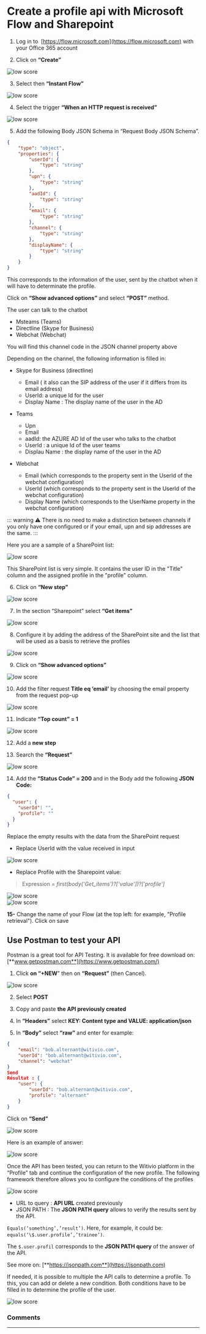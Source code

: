 # Create a profile api with Microsoft Flow and Sharepoint


1. Log in to  [https://flow.microsoft.com](https://flow.microsoft.com) with your Office 365 account

2. Click on **“Create”**

<div class="image_center">
  <img :src="$withBase('/assets/img/en/profile/apiprofile1.png')" alt="low score">
</div>


3. Select then **“Instant Flow”**

<div class="image_center">
  <img :src="$withBase('/assets/img/en/profile/apiprofile2.png')" alt="low score">
</div>





4. Select the trigger **“When an HTTP request is received”**

<div class="image_center">
  <img :src="$withBase('/assets/img/en/profile/apiprofile3.png')" alt="low score">
</div>




5. Add the following Body JSON Schema in “Request Body JSON Schema”.

``` JSON
{
    "type": "object",
    "properties": {
        "userId": {
            "type": "string"
        },
        "upn": {
            "type": "string"
        },
        "aadId": {
            "type": "string"
        },
        "email": {
            "type": "string"
        },
        "channel": {
            "type": "string"
        },
        "displayName": {
            "type": "string"
        }
    }
}
```


This corresponds to the information of the user, sent by the chatbot when it
will have to determinate the profile.

Click on **“Show advanced options”** and select **“POST”** method.  
  
The user can talk to the chatbot

-   Msteams (Teams)
-   Directline (Skype for Business)
-   Webchat (Webchat)

You will find this channel code in the JSON channel property above

Depending on the channel, the following information is filled in:

-   Skype for Business (directline)
    -   Email ( it also can the SIP address of the user if it differs from its
        email address)
    -   UserId: a unique Id for the user
    -   Display Name : The display name of the user in the AD

-   Teams
    -   Upn
    -   Email
    -   aadId: the AZURE AD Id of the user who talks to the chatbot
    -   UserId : a unique Id of the user teams
    -   Displau Name : the display name of the user in the AD

-   Webchat
    -   Email (which corresponds to the property sent in the UserId of the
        webchat configuration)
    -   UserId (which corresponds to the property sent in the UserId of the
        webchat configuration)
    -   Display Name (which corresponds to the UserName property in the webchat
        configuration)

::: warning ⚠️
There is no need to make a distinction between channels if you only have one
configured or if your email, upn and sip addresses are the same.
:::

Here you are a sample of a SharePoint list:

<div class="image_center">
  <img :src="$withBase('/assets/img/en/profile/apiprofile4.png')" alt="low score">
</div>



This SharePoint list is very simple. It contains the user ID in the "Title"
column and the assigned profile in the "profile" column.


6. Click on **“New step”**

<div class="image_center">
  <img :src="$withBase('/assets/img/en/profile/apiprofile5.png')" alt="low score">
</div>

7. In the section “Sharepoint” select **“Get items”**

<div class="image_center">
  <img :src="$withBase('/assets/img/en/profile/apiprofile6.png')" alt="low score">
</div>

8. Configure it by adding the address of the SharePoint site and the list that
    will be used as a basis to retrieve the profiles

<div class="image_center">
  <img :src="$withBase('/assets/img/en/profile/apiprofile7.png')" alt="low score">
</div>

9. Click on **“Show advanced options”**

<div class="image_center">
  <img :src="$withBase('/assets/img/en/profile/apiprofile8.png')" alt="low score">
</div>

10. Add the filter request **Title eq ‘email’** by choosing the email property from the request pop-up

<div class="image_center">
  <img :src="$withBase('/assets/img/en/profile/apiprofile9.png')" alt="low score">
</div>

11. Indicate **“Top count” = 1**

<div class="image_center">
  <img :src="$withBase('/assets/img/en/profile/apiprofile10.png')" alt="low score">
</div>

12. Add a **new step**

13. Search the **“Request”**

<div class="image_center">
  <img :src="$withBase('/assets/img/en/profile/apiprofile11.png')" alt="low score">
</div>

14. Add the **“Status Code” = 200** and in the Body add the following **JSON Code:**

```JSON
{
  "user": {
    "userId": "",
    "profile": ""
  }
}
```

Replace the empty results with the data from the SharePoint request

-   Replace UserId with the value received in input

<div class="image_center">
  <img :src="$withBase('/assets/img/en/profile/apiprofile12.png')" alt="low score">
</div>


-   Replace Profile with the Sharepoint value:


>   Expression = *first(body('Get_items')?['value'])?['profile']*

<div class="image_center">
  <img :src="$withBase('/assets/img/en/profile/apiprofile13.png')" alt="low score">
</div>

<div class="image_center">
  <img :src="$withBase('/assets/img/en/profile/apiprofile14.png')" alt="low score">
</div>



**15-**  Change the name of your Flow (at the top left: for example, "Profile
    retrieval").
  Click on save


## Use Postman to test your API

Postman is a great tool for API Testing. It is available for free download on:
[**www.getpostman.com**](https://www.getpostman.com/)

1. Click **on “+NEW**” then on **“Request”** (then Cancel).

<div class="image_center">
  <img :src="$withBase('/assets/img/en/profile/apiprofile15.png')" alt="low score">
</div>


2. Select **POST**

3. Copy and paste **the API previously created**

4. In **“Headers”** select **KEY: Content type and VALUE: application/json**

5.  In **“Body”** select **“raw”** and enter for example:

```JSON
{
	"email": "bob.alternant@witivio.com",
	"userId": "bob.alternant@witivio.com",
	"channel": "webchat"
}
Send 
Résultat : {
    "user": {
        "userId": "bob.alternant@witivio.com",
        "profile": "alternant"
    }
}
```

Click on **“Send”**

<div class="image_center">
  <img :src="$withBase('/assets/img/en/profile/apiprofile16.png')" alt="low score">
</div>


Here is an example of answer:

<div class="image_center">
  <img :src="$withBase('/assets/img/en/profile/apiprofile17.png')" alt="low score">
</div>


Once the API has been tested, you can return to the Witivio platform in the
“Profile” tab and continue the configuration of the new profile. The following
framework therefore allows you to configure the conditions of the profiles

<div class="image_center">
  <img :src="$withBase('/assets/img/en/profile/apiprofile18.png')" alt="low score">
</div>


-   URL to query : **API URL** created previously
-   JSON PATH : The **JSON PATH query** allows to verify the results sent by the
    API.

```Equals(‘something’,’result’)```. Here, for example, it could be: ```equals(‘\$.user.profile’,’trainee’)```.

The ```$.user.profil``` corresponds to the **JSON PATH query** of the answer of the API.

See more on: [**https://jsonpath.com**](https://jsonpath.com)

If needed, it is possible to multiple the API calls to determine a profile. To this, you can add or delete a new condition. Both conditions have to be filled in to determine the profile of the user.

<div class="image_center">
  <img :src="$withBase('/assets/img/en/profile/apiprofile19.png')" alt="low score">
</div>



### Comments
---
<div id="disqus_thread"></div>

<script>

export default {
  mounted () {

    var disqus_config = function () {
      this.page.url = "https://docs.witivio.com";  // Replace PAGE_URL with your page's canonical URL variable
      this.page.identifier = "witivio_#21"; // Replace PAGE_IDENTIFIER with your page's unique identifier variable
    };

(function() { // DON'T EDIT BELOW THIS LINE
var d = document, s = d.createElement('script');
s.src = 'https://docs-witivio.disqus.com/embed.js';
s.setAttribute('data-timestamp', +new Date());
(d.head || d.body).appendChild(s);
})();
  }
}
</script>